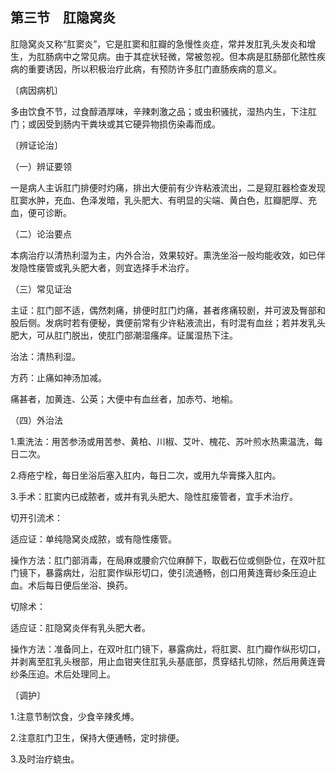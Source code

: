 ## 第三节　肛隐窝炎

肛隐窝炎又称“肛窦炎”，它是肛窦和肛瓣的急慢性炎症，常并发肛乳头发炎和增生，为肛肠病中之常见病。由于其症状轻微，常被忽视。但本病是肛肠部化脓性疾病的重要诱因，所以积极治疗此病，有预防许多肛门直肠疾病的意义。

〔病因病机〕

多由饮食不节，过食醇酒厚味，辛辣刺激之品；或虫积骚扰，湿热内生，下注肛门；或因受到肠内干粪块或其它硬异物损伤染毒而成。

〔辨证论治〕

（一）辨证要领

一是病人主诉肛门排便时灼痛，排出大便前有少许粘液流出，二是窥肛器检查发现肛窦水肿，充血、色泽发暗，乳头肥大、有明显的尖端、黄白色，肛瓣肥厚、充血，便可诊断。

（二）论治要点

本病治疗以清热利湿为主，内外合治，效果较好。熏洗坐浴一般均能收效，如已伴发隐性瘘管或乳头肥大者，则宜选择手术治疗。

（三）常见证治

主证：肛门部不适，偶然刺痛，排便时肛门灼痛，甚者疼痛较剧，并可波及臀部和股后侧。发病时若有便秘，粪便前常有少许粘液流出，有时混有血丝；若并发乳头肥大，可从肛门脱出，使肛门部潮湿瘙痒。证属湿热下注。

治法：清热利湿。

方药：止痛如神汤加减。

痛甚者，加黄连、公英；大便中有血丝者，加赤芍、地榆。

（四）外治法

1.熏洗法：用苦参汤或用苦参、黄柏、川椒、艾叶、槐花、苏叶煎水热熏温洗，每日二次。

2.痔疮宁栓，每日坐浴后塞入肛内，每日二次，或用九华膏搽入肛内。

3.手术：肛窦内已成脓者，或并有乳头肥大、隐性肛瘘管者，宜手术治疗。

切开引流术：

适应证：单纯隐窝炎成脓，或有隐性痿管。

操作方法：肛门部消毒，在局麻或腰俞穴位麻醉下，取截石位或侧卧位，在双叶肛门镜下，暴露病灶，沿肛窦作纵形切口，使引流通畅，创口用黄连膏纱条压迫止血。术后每日便后坐浴、换药。

切除术：

适应证：肛隐窝炎伴有乳头肥大者。

操作方法：准备同上，在双叶肛门镜下，暴露病灶，将肛窦、肛门瓣作纵形切口，并剥离至肛乳头根部，用止血钳夹住肛乳头基底部，贯穿结扎切除，然后用黄连膏纱条压迫。术后处理同上。

〔调护〕

1.注意节制饮食，少食辛辣炙煿。

2.注意肛门卫生，保持大便通畅，定时排便。

3.及时治疗蛲虫。
